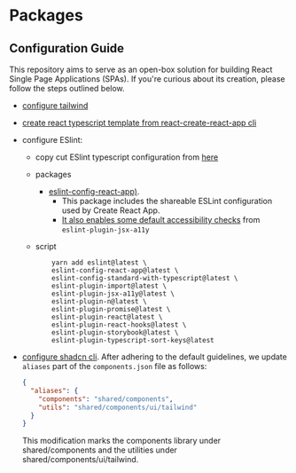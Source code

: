 # Packages

## Configuration Guide

This repository aims to serve as an open-box solution for building React Single Page Applications (SPAs). If you're curious about its creation, please follow the steps outlined below.

- [configure tailwind](https://tailwindcss.com/docs/guides/create-react-app)
- [create react typescript template from react-create-react-app cli](https://create-react-app.dev/docs/adding-typescript)
- configure ESlint:

  - copy cut ESlint typescript configuration from [here](https://typescript-eslint.io/getting-started)
  - packages

    - [eslint-config-react-app)](https://www.npmjs.com/package/eslint-config-react-app).
      - This package includes the shareable ESLint configuration used by Create React App.
      - [It also enables some default accessibility checks](https://www.npmjs.com/package/eslint-config-react-app#accessibility-checks) from `eslint-plugin-jsx-a11y`

  - script

            yarn add eslint@latest \
            eslint-config-react-app@latest \
            eslint-config-standard-with-typescript@latest \
            eslint-plugin-import@latest \
            eslint-plugin-jsx-a11y@latest \
            eslint-plugin-n@latest \
            eslint-plugin-promise@latest \
            eslint-plugin-react@latest \
            eslint-plugin-react-hooks@latest \
            eslint-plugin-storybook@latest \
            eslint-plugin-typescript-sort-keys@latest

- [configure shadcn cli](https://ui.shadcn.com/docs/cli). After adhering to the default guidelines, we update `aliases` part of the `components.json` file as follows:

  ```json
  {
    "aliases": {
      "components": "shared/components",
      "utils": "shared/components/ui/tailwind"
    }
  }
  ```

  This modification marks the components library under shared/components and the utilities under shared/components/ui/tailwind.
